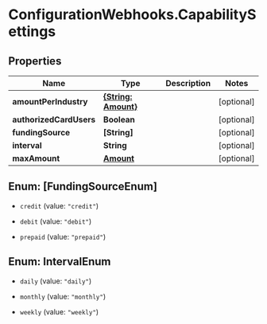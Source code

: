 # ConfigurationWebhooks.CapabilitySettings

## Properties

Name | Type | Description | Notes
------------ | ------------- | ------------- | -------------
**amountPerIndustry** | [**{String: Amount}**](Amount.md) |  | [optional] 
**authorizedCardUsers** | **Boolean** |  | [optional] 
**fundingSource** | **[String]** |  | [optional] 
**interval** | **String** |  | [optional] 
**maxAmount** | [**Amount**](Amount.md) |  | [optional] 



## Enum: [FundingSourceEnum]


* `credit` (value: `"credit"`)

* `debit` (value: `"debit"`)

* `prepaid` (value: `"prepaid"`)





## Enum: IntervalEnum


* `daily` (value: `"daily"`)

* `monthly` (value: `"monthly"`)

* `weekly` (value: `"weekly"`)




